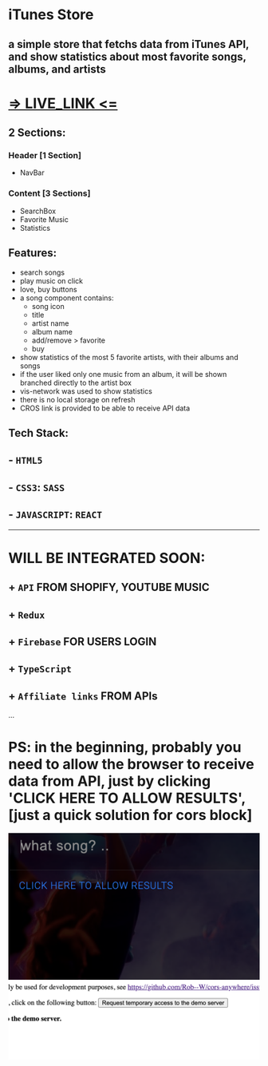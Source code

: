 # iTunes Store

## a simple store that fetchs data from iTunes API, and show statistics about most favorite songs, albums, and artists

# [=> LIVE_LINK <=](https://itunes-store.netlify.app/)

## 2 Sections:

### Header [1 Section]

- NavBar

### Content [3 Sections]

- SearchBox
- Favorite Music
- Statistics

## Features:

- search songs
- play music on click
- love, buy buttons
- a song component contains:
  - song icon
  - title
  - artist name
  - album name
  - add/remove > favorite
  - buy
- show statistics of the most 5 favorite artists, with their albums and songs
- if the user liked only one music from an album, it will be shown branched
  directly to the artist box
- vis-network was used to show statistics
- there is no local storage on refresh
- CROS link is provided to be able to receive API data

## Tech Stack:
##  - `HTML5`
##  - `CSS3`: `SASS`
##  - `JAVASCRIPT`: `REACT`

-----
# WILL BE INTEGRATED SOON:
## + `API` FROM SHOPIFY, YOUTUBE MUSIC
## + `Redux`
## + `Firebase` FOR USERS LOGIN
## + `TypeScript`
## + `Affiliate links` FROM APIs
...
# PS: in the beginning, probably you need to allow the browser to receive data from API, just by clicking 'CLICK HERE TO ALLOW RESULTS', [just a quick solution for cors block]

<img src="https://github.com/jacobdmn/iTunes-Store/blob/main/Screenshot%202021-10-24%20at%209.26.31%20PM.png" />

<img src="https://github.com/jacobdmn/iTunes-Store/blob/main/Screenshot%202021-10-24%20at%209.26.52%20PM.png" />

